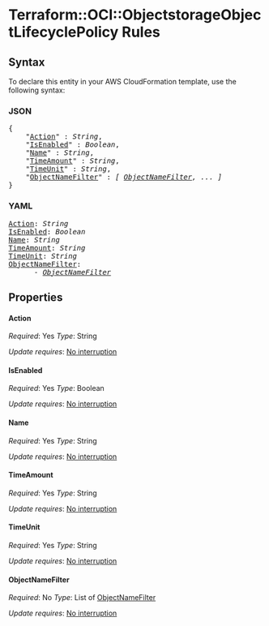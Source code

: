 # Terraform::OCI::ObjectstorageObjectLifecyclePolicy Rules

## Syntax

To declare this entity in your AWS CloudFormation template, use the following syntax:

### JSON

<pre>
{
    "<a href="#action" title="Action">Action</a>" : <i>String</i>,
    "<a href="#isenabled" title="IsEnabled">IsEnabled</a>" : <i>Boolean</i>,
    "<a href="#name" title="Name">Name</a>" : <i>String</i>,
    "<a href="#timeamount" title="TimeAmount">TimeAmount</a>" : <i>String</i>,
    "<a href="#timeunit" title="TimeUnit">TimeUnit</a>" : <i>String</i>,
    "<a href="#objectnamefilter" title="ObjectNameFilter">ObjectNameFilter</a>" : <i>[ <a href="rules-objectnamefilter.md">ObjectNameFilter</a>, ... ]</i>
}
</pre>

### YAML

<pre>
<a href="#action" title="Action">Action</a>: <i>String</i>
<a href="#isenabled" title="IsEnabled">IsEnabled</a>: <i>Boolean</i>
<a href="#name" title="Name">Name</a>: <i>String</i>
<a href="#timeamount" title="TimeAmount">TimeAmount</a>: <i>String</i>
<a href="#timeunit" title="TimeUnit">TimeUnit</a>: <i>String</i>
<a href="#objectnamefilter" title="ObjectNameFilter">ObjectNameFilter</a>: <i>
      - <a href="rules-objectnamefilter.md">ObjectNameFilter</a></i>
</pre>

## Properties

#### Action

_Required_: Yes
_Type_: String

_Update requires_: [No interruption](https://docs.aws.amazon.com/AWSCloudFormation/latest/UserGuide/using-cfn-updating-stacks-update-behaviors.html#update-no-interrupt)

#### IsEnabled

_Required_: Yes
_Type_: Boolean

_Update requires_: [No interruption](https://docs.aws.amazon.com/AWSCloudFormation/latest/UserGuide/using-cfn-updating-stacks-update-behaviors.html#update-no-interrupt)

#### Name

_Required_: Yes
_Type_: String

_Update requires_: [No interruption](https://docs.aws.amazon.com/AWSCloudFormation/latest/UserGuide/using-cfn-updating-stacks-update-behaviors.html#update-no-interrupt)

#### TimeAmount

_Required_: Yes
_Type_: String

_Update requires_: [No interruption](https://docs.aws.amazon.com/AWSCloudFormation/latest/UserGuide/using-cfn-updating-stacks-update-behaviors.html#update-no-interrupt)

#### TimeUnit

_Required_: Yes
_Type_: String

_Update requires_: [No interruption](https://docs.aws.amazon.com/AWSCloudFormation/latest/UserGuide/using-cfn-updating-stacks-update-behaviors.html#update-no-interrupt)

#### ObjectNameFilter

_Required_: No
_Type_: List of <a href="rules-objectnamefilter.md">ObjectNameFilter</a>

_Update requires_: [No interruption](https://docs.aws.amazon.com/AWSCloudFormation/latest/UserGuide/using-cfn-updating-stacks-update-behaviors.html#update-no-interrupt)


